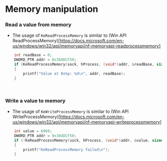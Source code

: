 # Memory manipulation
### Read a value from memory
- The usage of ```KeReadProcessMemory``` is similar to (Win API ReadProcessMemory)[https://docs.microsoft.com/en-us/windows/win32/api/memoryapi/nf-memoryapi-readprocessmemory]
```cpp
    int readBase = 0;
    DWORD_PTR addr = 0x384DCF50;
    if (KeReadProcessMemory(sock, hProcess, (void*)addr, &readBase, sizeof(readBase)))
    {
        printf("Value at 0x%p: %d\n", addr, readBase);
    }
```
<br>

### Write a value to memory
- The usage of ```KeWriteProcessMemory``` is similar to (Win API WriteProcessMemory)[https://docs.microsoft.com/en-us/windows/win32/api/memoryapi/nf-memoryapi-writeprocessmemory]
```cpp
    int value = 6969;
    DWORD_PTR addr = 0x384DCF50;
    if (!KeReadProcessMemory(sock, hProcess, (void*)addr, &value, sizeof(value)))
    {
        printf("KeReadProcessMemory failed\n");
    }
```
